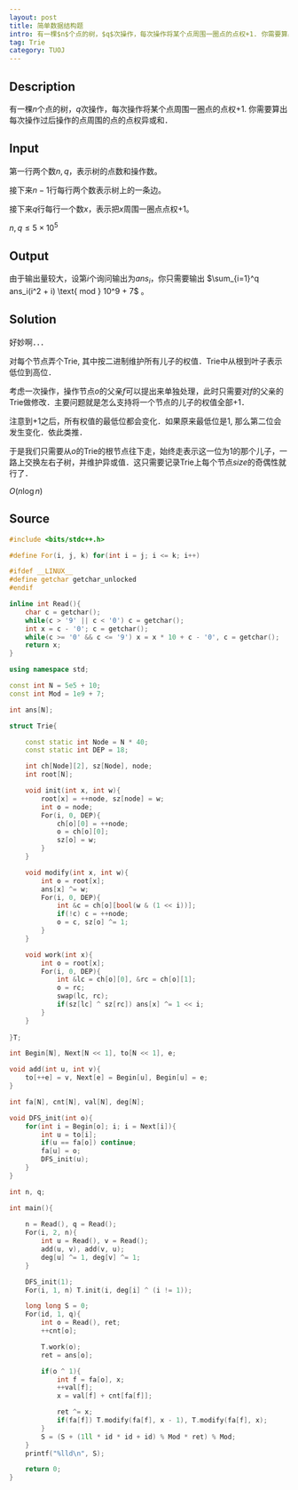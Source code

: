 ```yaml
---
layout: post
title: 简单数据结构题
intro: 有一棵$n$个点的树，$q$次操作，每次操作将某个点周围一圈点的点权+1. 你需要算出每次操作过后操作的点周围的点的点权异或和．
tag: Trie
category: TUOJ
---
```


Description
---

有一棵$n$个点的树，$q$次操作，每次操作将某个点周围一圈点的点权+1. 你需要算出每次操作过后操作的点周围的点的点权异或和．

Input
---

第一行两个数$n, q$，表示树的点数和操作数。

接下来$n - 1$行每行两个数表示树上的一条边。

接下来$q$行每行一个数$x$，表示把$x$周围一圈点点权+1。

$n, q \le 5 \times 10^5$

Output
---

由于输出量较大，设第$i$个询问输出为$ans_i$，你只需要输出 $\sum_{i=1}^q ans_i(i^2 + i) \text{ mod } 10^9 + 7$ 。

Solution
---

好妙啊．．．

对每个节点弄个Trie, 其中按二进制维护所有儿子的权值．Trie中从根到叶子表示低位到高位．

考虑一次操作，操作节点$o$的父亲$f$可以提出来单独处理，此时只需要对$f$的父亲的Trie做修改．主要问题就是怎么支持将一个节点的儿子的权值全部$+1$．

注意到$+1$之后，所有权值的最低位都会变化．如果原来最低位是$1$, 那么第二位会发生变化．依此类推．

于是我们只需要从$o$的Trie的根节点往下走，始终走表示这一位为$1$的那个儿子，一路上交换左右子树，并维护异或值．这只需要记录Trie上每个节点$size$的奇偶性就行了．

$O(n \log n)$

Source
---

```c++
#include <bits/stdc++.h>

#define For(i, j, k) for(int i = j; i <= k; i++)

#ifdef __LINUX__
#define getchar getchar_unlocked
#endif

inline int Read(){
	char c = getchar();
	while(c > '9' || c < '0') c = getchar();
	int x = c - '0'; c = getchar();
	while(c >= '0' && c <= '9') x = x * 10 + c - '0', c = getchar();
	return x;
}

using namespace std;

const int N = 5e5 + 10;
const int Mod = 1e9 + 7;

int ans[N];

struct Trie{

	const static int Node = N * 40;
	const static int DEP = 18;

	int ch[Node][2], sz[Node], node;
	int root[N];

	void init(int x, int w){
		root[x] = ++node, sz[node] = w;
		int o = node;
		For(i, 0, DEP){
			ch[o][0] = ++node;
			o = ch[o][0];
			sz[o] = w;
		}
	}

	void modify(int x, int w){
		int o = root[x];
		ans[x] ^= w;
		For(i, 0, DEP){
			int &c = ch[o][bool(w & (1 << i))];
			if(!c) c = ++node;
			o = c, sz[o] ^= 1;
		}
	}

	void work(int x){
		int o = root[x];
		For(i, 0, DEP){
			int &lc = ch[o][0], &rc = ch[o][1];
			o = rc;
			swap(lc, rc);
			if(sz[lc] ^ sz[rc]) ans[x] ^= 1 << i;
		}
	}
	
}T;

int Begin[N], Next[N << 1], to[N << 1], e;

void add(int u, int v){
	to[++e] = v, Next[e] = Begin[u], Begin[u] = e;
}

int fa[N], cnt[N], val[N], deg[N];

void DFS_init(int o){
	for(int i = Begin[o]; i; i = Next[i]){
		int u = to[i];
		if(u == fa[o]) continue;
		fa[u] = o;
		DFS_init(u);
	}
}

int n, q;

int main(){
	
	n = Read(), q = Read();
	For(i, 2, n){
		int u = Read(), v = Read();
		add(u, v), add(v, u);
		deg[u] ^= 1, deg[v] ^= 1;
	}

	DFS_init(1);
	For(i, 1, n) T.init(i, deg[i] ^ (i != 1));

	long long S = 0;
	For(id, 1, q){
		int o = Read(), ret;
		++cnt[o];

		T.work(o);
		ret = ans[o];

		if(o ^ 1){
			int f = fa[o], x;
			++val[f];
			x = val[f] + cnt[fa[f]];

			ret ^= x;
			if(fa[f]) T.modify(fa[f], x - 1), T.modify(fa[f], x);
		}
		S = (S + (1ll * id * id + id) % Mod * ret) % Mod;
	}
	printf("%lld\n", S);

	return 0;
}
```
